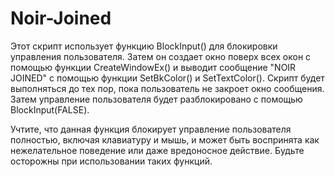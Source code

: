 # Noir-Joined
Этот скрипт использует функцию BlockInput() для блокировки управления пользователя. Затем он создает окно поверх всех окон с помощью функции CreateWindowEx() и выводит сообщение "NOIR JOINED" с помощью функции SetBkColor() и SetTextColor(). Скрипт будет выполняться до тех пор, пока пользователь не закроет окно сообщения. Затем управление пользователя будет разблокировано с помощью BlockInput(FALSE).

Учтите, что данная функция блокирует управление пользователя полностью, включая клавиатуру и мышь, и может быть воспринята как нежелательное поведение или даже вредоносное действие. Будьте осторожны при использовании таких функций.
